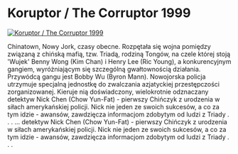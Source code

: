Koruptor / The Corruptor 1999 
=============
[![Koruptor / The Corruptor 1999 ](http://vidos.pl/images/player.gif)](http://vidos.pl/koruptor-the-corruptor-1999)

 Chinatown, Nowy Jork, czasy obecne. Rozpętała się wojna pomiędzy związaną z chińską mafią, tzw. Triadą, rodziną Tongów, na czele której stoją 'Wujek' Benny Wong (Kim Chan) i Henry Lee (Ric Young), a konkurencyjnym gangiem, wyróżniającym się szczególną gwałtownością działania. Przywódcą gangu jest Bobby Wu (Byron Mann). Nowojorska policja utrzymuje specjalną jednostkę do zwalczania azjatyckiej przestępczości zorganizowanej. Kieruje nią doświadczony, wielokrotnie odznaczany detektyw Nick Chen (Chow Yun-Fat) - pierwszy Chińczyk z urodzenia w siłach amerykańskiej policji. Nick nie jeden ze swoich sukcesów, a co za tym idzie - awansów, zawdzięcza informacjom zdobytym od ludzi z Triady . . .   ... detektyw Nick Chen (Chow Yun-Fat) - pierwszy Chińczyk z urodzenia w siłach amerykańskiej policji. Nick nie jeden ze swoich sukcesów, a co za tym idzie - awansów, zawdzięcza informacjom zdobytym od ludzi z Triady . . .
